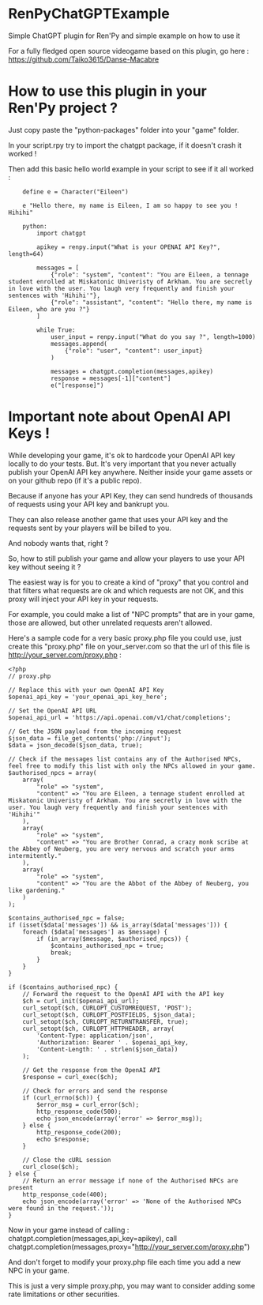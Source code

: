 # RenPyChatGPTExample
 Simple ChatGPT plugin for Ren'Py and simple example on how to use it

For a fully fledged open source videogame based on this plugin, go here : https://github.com/Taiko3615/Danse-Macabre

# How to use this plugin in your Ren'Py project ?

Just copy paste the "python-packages" folder into your "game" folder.

In your script.rpy try to import the chatgpt package, if it doesn't crash it worked !

Then add this basic hello world example in your script to see if it all worked : 
```
    define e = Character("Eileen")

    e "Hello there, my name is Eileen, I am so happy to see you ! Hihihi"

    python:
        import chatgpt
        
        apikey = renpy.input("What is your OPENAI API Key?", length=64)

        messages = [
            {"role": "system", "content": "You are Eileen, a tennage student enrolled at Miskatonic Univeristy of Arkham. You are secretly in love with the user. You laugh very frequently and finish your sentences with 'Hihihi'"},
            {"role": "assistant", "content": "Hello there, my name is Eileen, who are you ?"}
        ]

        while True:
            user_input = renpy.input("What do you say ?", length=1000)
            messages.append(
                {"role": "user", "content": user_input}
            )

            messages = chatgpt.completion(messages,apikey)
            response = messages[-1]["content"]
            e("[response]")
```
# Important note about OpenAI API Keys !

While developing your game, it's ok to hardcode your OpenAI API key locally to do your tests.
But.
It's very important that you never actually publish your OpenAI API key anywhere. Neither inside your game assets or on your github repo (if it's a public repo).

Because if anyone has your API Key, they can send hundreds of thousands of requests using your API key and bankrupt you.

They can also release another game that uses your API key and the requests sent by your players will be billed to you.

And nobody wants that, right ?

So, how to still publish your game and allow your players to use your API key without seeing it ?

The easiest way is for you to create a kind of "proxy" that you control and that filters what requests are ok and which requests are not OK, and this proxy will inject your API key in your requests.

For example, you could make a list of "NPC prompts" that are in your game, those are allowed, but other unrelated requests aren't allowed.

Here's a sample code for a very basic proxy.php file you could use, just create this "proxy.php" file on your_server.com so that the url of this file is http://your_server.com/proxy.php : 
```
<?php
// proxy.php

// Replace this with your own OpenAI API Key
$openai_api_key = 'your_openai_api_key_here';

// Set the OpenAI API URL
$openai_api_url = 'https://api.openai.com/v1/chat/completions';

// Get the JSON payload from the incoming request
$json_data = file_get_contents('php://input');
$data = json_decode($json_data, true);

// Check if the messages list contains any of the Authorised NPCs, feel free to modify this list with only the NPCs allowed in your game.
$authorised_npcs = array(
    array(
        "role" => "system",
        "content" => "You are Eileen, a tennage student enrolled at Miskatonic Univeristy of Arkham. You are secretly in love with the user. You laugh very frequently and finish your sentences with 'Hihihi'"
    ),
    array(
        "role" => "system",
        "content" => "You are Brother Conrad, a crazy monk scribe at the Abbey of Neuberg, you are very nervous and scratch your arms intermitently."
    ),
    array(
        "role" => "system",
        "content" => "You are the Abbot of the Abbey of Neuberg, you like gardening."
    )
);

$contains_authorised_npc = false;
if (isset($data['messages']) && is_array($data['messages'])) {
    foreach ($data['messages'] as $message) {
        if (in_array($message, $authorised_npcs)) {
            $contains_authorised_npc = true;
            break;
        }
    }
}

if ($contains_authorised_npc) {
    // Forward the request to the OpenAI API with the API key
    $ch = curl_init($openai_api_url);
    curl_setopt($ch, CURLOPT_CUSTOMREQUEST, 'POST');
    curl_setopt($ch, CURLOPT_POSTFIELDS, $json_data);
    curl_setopt($ch, CURLOPT_RETURNTRANSFER, true);
    curl_setopt($ch, CURLOPT_HTTPHEADER, array(
        'Content-Type: application/json',
        'Authorization: Bearer ' . $openai_api_key,
        'Content-Length: ' . strlen($json_data))
    );

    // Get the response from the OpenAI API
    $response = curl_exec($ch);

    // Check for errors and send the response
    if (curl_errno($ch)) {
        $error_msg = curl_error($ch);
        http_response_code(500);
        echo json_encode(array('error' => $error_msg));
    } else {
        http_response_code(200);
        echo $response;
    }

    // Close the cURL session
    curl_close($ch);
} else {
    // Return an error message if none of the Authorised NPCs are present
    http_response_code(400);
    echo json_encode(array('error' => 'None of the Authorised NPCs were found in the request.'));
}

```

Now in your game instead of calling : chatgpt.completion(messages,api_key=apikey), call chatgpt.completion(messages,proxy="http://your_server.com/proxy.php")

And don't forget to modify your proxy.php file each time you add a new NPC in your game.

This is just a very simple proxy.php, you may want to consider adding some rate limitations or other securities.
